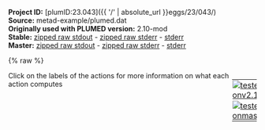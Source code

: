 **Project ID:** [plumID:23.043]({{ '/' | absolute_url }}eggs/23/043/)  
**Source:** metad-example/plumed.dat  
**Originally used with PLUMED version:** 2.10-mod  
**Stable:** [zipped raw stdout](plumed.dat.plumed.stdout.txt.zip) - [zipped raw stderr](plumed.dat.plumed.stderr.txt.zip) - [stderr](plumed.dat.plumed.stderr)  
**Master:** [zipped raw stdout](plumed.dat.plumed_master.stdout.txt.zip) - [zipped raw stderr](plumed.dat.plumed_master.stderr.txt.zip) - [stderr](plumed.dat.plumed_master.stderr)  

{% raw %}
<div style="width: 100%; float:left">
<div style="width: 90%; float:left" id="value_details_data/metad-example/plumed.dat"> Click on the labels of the actions for more information on what each action computes </div>
<div style="width: 10%; float:left"><table><tr><td style="padding:1px"><a href="plumed.dat.plumed.stderr"><img src="https://img.shields.io/badge/v2.10-failed-red.svg" alt="tested onv2.10" /></a></td></tr><tr><td style="padding:1px"><a href="plumed.dat.plumed_master.stderr"><img src="https://img.shields.io/badge/master-failed-red.svg" alt="tested onmaster" /></a></td></tr></table></div></div>
<pre style="width=97%;">
<span style="color:blue" class="comment"># This section computes the spherical expansion features for a 6x6x6 BaTiO3 structure (modify the number of atoms if the structure changes)</span>
<b name="data/metad-example/plumed.datSPEX_A" onclick='showPath("data/metad-example/plumed.dat","data/metad-example/plumed.datSPEX_A","data/metad-example/plumed.datSPEX_A","brown")'>SPEX_A</b>: <span class="plumedtooltip" style="color:green">SPHERICAL_EXPANSION<span class="right">This action is not part of PLUMED and was included by using a LOAD command <a href="https://www.plumed.org/doc-master/user-doc/html/_l_o_a_d.html" style="color:green">More details</a><i></i></span></span> ...
  SPECIES1=1-216 SPECIES2=217-432 SPECIES3=433-1080
  HYPERPARAMS={
    &quot;max_radial&quot;: 6,
    &quot;max_angular&quot;: 1,
    &quot;compute_gradients&quot;: false,
    &quot;cutoff_function&quot;: {&quot;type&quot;: &quot;ShiftedCosine&quot;, &quot;cutoff&quot;: {&quot;value&quot;: 3.0, &quot;unit&quot;: &quot;AA&quot;} smooth_width value 05 unit AA
    gaussian_density type Constant gaussian_sigma value 05 unit AA
    radial_contribution type GTO
  
...

<br/><span style="color:blue" class="comment"># This instruction includes a mask contained in a separate .dat file that selects out the Ti atoms</span>
<span class="plumedtooltip" style="color:green">INCLUDE<span class="right">Includes an external input file, similar to #include in C preprocessor. <a href="https://www.plumed.org/doc-master/user-doc/html/_i_n_c_l_u_d_e.html" style="color:green">More details</a><i></i></span></span> <span class="plumedtooltip">FILE<span class="right">file to be included<i></i></span></span>=Ti-MASK.dat

<span style="color:blue" class="comment"># This matrix-matrix multiplication averages the spherical expansion components over all Ti atoms</span>
<span style="display:none;" id="data/metad-example/plumed.dat">The INCLUDE action with label <b></b> calculates something</span><b name="data/metad-example/plumed.datSPEX_A_T" onclick='showPath("data/metad-example/plumed.dat","data/metad-example/plumed.datSPEX_A_T","data/metad-example/plumed.datSPEX_A_T","brown")'>SPEX_A_T</b>: <span class="plumedtooltip" style="color:green">TRANSPOSE<span class="right">Calculate the transpose of a matrix <a href="https://www.plumed.org/doc-master/user-doc/html/_t_r_a_n_s_p_o_s_e.html" style="color:green">More details</a><i></i></span></span> <span class="plumedtooltip">ARG<span class="right">the label of the vector or matrix that should be transposed<i></i></span></span>=SPEX_A
<span style="display:none;" id="data/metad-example/plumed.datSPEX_A_T">The TRANSPOSE action with label <b>SPEX_A_T</b> calculates the following quantities:<table  align="center" frame="void" width="95%" cellpadding="5%"><tr><td width="5%"><b> Quantity </b>  </td><td><b> Description </b> </td></tr><tr><td width="5%">SPEX_A_T.value</td><td>the transpose of the input matrix</td></tr></table></span><b name="data/metad-example/plumed.datSUM_A" onclick='showPath("data/metad-example/plumed.dat","data/metad-example/plumed.datSUM_A","data/metad-example/plumed.datSUM_A","brown")'>SUM_A</b>: <span class="plumedtooltip" style="color:green">DOT<span class="right">This action is not part of PLUMED and was included by using a LOAD command <a href="https://www.plumed.org/doc-master/user-doc/html/_l_o_a_d.html" style="color:green">More details</a><i></i></span></span> ARG1=<b name="data/metad-example/plumed.datSPEX_A_T">SPEX_A_T</b> ARG2=MASK_A
<b name="data/metad-example/plumed.datNUM_A" onclick='showPath("data/metad-example/plumed.dat","data/metad-example/plumed.datNUM_A","data/metad-example/plumed.datNUM_A","brown")'>NUM_A</b>: <span class="plumedtooltip" style="color:green">SUM<span class="right">Calculate the sum of the arguments <a href="https://www.plumed.org/doc-master/user-doc/html/_s_u_m.html" style="color:green">More details</a><i></i></span></span> <span class="plumedtooltip">ARG<span class="right">the values input to this function<i></i></span></span>=MASK_A <span class="plumedtooltip">PERIODIC<span class="right">if the output of your function is periodic then you should specify the periodicity of the function<i></i></span></span>=NO

<span style="color:blue" class="comment"># This gives a polarization vector that is roughly of order 1 modulus for a fully polar phase - we here divide by the number of Ti atoms and multiply by 10000 </span>
<span style="display:none;" id="data/metad-example/plumed.datNUM_A">The SUM action with label <b>NUM_A</b> calculates the following quantities:<table  align="center" frame="void" width="95%" cellpadding="5%"><tr><td width="5%"><b> Quantity </b>  </td><td><b> Description </b> </td></tr><tr><td width="5%">NUM_A.value</td><td>the sum</td></tr></table></span><b name="data/metad-example/plumed.datSUMM_A" onclick='showPath("data/metad-example/plumed.dat","data/metad-example/plumed.datSUMM_A","data/metad-example/plumed.datSUMM_A","brown")'>SUMM_A</b>: <span class="plumedtooltip" style="color:green">MATHEVAL<span class="right">An alias to the CUSTOM function that can also be used to calaculate combinations of variables using a custom expression. <a href="https://www.plumed.org/doc-master/user-doc/html/_m_a_t_h_e_v_a_l.html" style="color:green">More details</a><i></i></span></span> ARG1=SUM_A ARG2=<b name="data/metad-example/plumed.datNUM_A">NUM_A</b> <span class="plumedtooltip">FUNC<span class="right">the function you wish to evaluate<i></i></span></span>=x/y <span class="plumedtooltip">PERIODIC<span class="right">if the output of your function is periodic then you should specify the periodicity of the function<i></i></span></span>=NO   
<span style="display:none;" id="data/metad-example/plumed.datSUMM_A">The MATHEVAL action with label <b>SUMM_A</b> calculates the following quantities:<table  align="center" frame="void" width="95%" cellpadding="5%"><tr><td width="5%"><b> Quantity </b>  </td><td><b> Description </b> </td></tr><tr><td width="5%">SUMM_A.value</td><td>an arbitrary function</td></tr></table></span><b name="data/metad-example/plumed.datPy_A" onclick='showPath("data/metad-example/plumed.dat","data/metad-example/plumed.datPy_A","data/metad-example/plumed.datPy_A","brown")'>Py_A</b>: <span class="plumedtooltip" style="color:green">SELECT_COMPONENTS<span class="right">Create a new value to hold a subset of the components that are in a vector or matrix <a href="https://www.plumed.org/doc-master/user-doc/html/_s_e_l_e_c_t__c_o_m_p_o_n_e_n_t_s.html" style="color:green">More details</a><i></i></span></span> <span class="plumedtooltip">ARG<span class="right">the value from which we are selecting components<i></i></span></span>=<b name="data/metad-example/plumed.datSUMM_A">SUMM_A</b> <span class="plumedtooltip">COMPONENTS<span class="right">the components in the input value that you woul like to build a new vector from<i></i></span></span>=50
<span style="display:none;" id="data/metad-example/plumed.datPy_A">The SELECT_COMPONENTS action with label <b>Py_A</b> calculates the following quantities:<table  align="center" frame="void" width="95%" cellpadding="5%"><tr><td width="5%"><b> Quantity </b>  </td><td><b> Description </b> </td></tr><tr><td width="5%">Py_A.value</td><td>a vector containing the selected components</td></tr></table></span><b name="data/metad-example/plumed.datPz_A" onclick='showPath("data/metad-example/plumed.dat","data/metad-example/plumed.datPz_A","data/metad-example/plumed.datPz_A","brown")'>Pz_A</b>: <span class="plumedtooltip" style="color:green">SELECT_COMPONENTS<span class="right">Create a new value to hold a subset of the components that are in a vector or matrix <a href="https://www.plumed.org/doc-master/user-doc/html/_s_e_l_e_c_t__c_o_m_p_o_n_e_n_t_s.html" style="color:green">More details</a><i></i></span></span> <span class="plumedtooltip">ARG<span class="right">the value from which we are selecting components<i></i></span></span>=<b name="data/metad-example/plumed.datSUMM_A">SUMM_A</b> <span class="plumedtooltip">COMPONENTS<span class="right">the components in the input value that you woul like to build a new vector from<i></i></span></span>=51
<span style="display:none;" id="data/metad-example/plumed.datPz_A">The SELECT_COMPONENTS action with label <b>Pz_A</b> calculates the following quantities:<table  align="center" frame="void" width="95%" cellpadding="5%"><tr><td width="5%"><b> Quantity </b>  </td><td><b> Description </b> </td></tr><tr><td width="5%">Pz_A.value</td><td>a vector containing the selected components</td></tr></table></span><b name="data/metad-example/plumed.datPx_A" onclick='showPath("data/metad-example/plumed.dat","data/metad-example/plumed.datPx_A","data/metad-example/plumed.datPx_A","brown")'>Px_A</b>: <span class="plumedtooltip" style="color:green">SELECT_COMPONENTS<span class="right">Create a new value to hold a subset of the components that are in a vector or matrix <a href="https://www.plumed.org/doc-master/user-doc/html/_s_e_l_e_c_t__c_o_m_p_o_n_e_n_t_s.html" style="color:green">More details</a><i></i></span></span> <span class="plumedtooltip">ARG<span class="right">the value from which we are selecting components<i></i></span></span>=<b name="data/metad-example/plumed.datSUMM_A">SUMM_A</b> <span class="plumedtooltip">COMPONENTS<span class="right">the components in the input value that you woul like to build a new vector from<i></i></span></span>=52
<span style="display:none;" id="data/metad-example/plumed.datPx_A">The SELECT_COMPONENTS action with label <b>Px_A</b> calculates the following quantities:<table  align="center" frame="void" width="95%" cellpadding="5%"><tr><td width="5%"><b> Quantity </b>  </td><td><b> Description </b> </td></tr><tr><td width="5%">Px_A.value</td><td>a vector containing the selected components</td></tr></table></span><b name="data/metad-example/plumed.datPys_A" onclick='showPath("data/metad-example/plumed.dat","data/metad-example/plumed.datPys_A","data/metad-example/plumed.datPys_A","brown")'>Pys_A</b>: <span class="plumedtooltip" style="color:green">MATHEVAL<span class="right">An alias to the CUSTOM function that can also be used to calaculate combinations of variables using a custom expression. <a href="https://www.plumed.org/doc-master/user-doc/html/_m_a_t_h_e_v_a_l.html" style="color:green">More details</a><i></i></span></span> ARG1=<b name="data/metad-example/plumed.datPy_A">Py_A</b> <span class="plumedtooltip">FUNC<span class="right">the function you wish to evaluate<i></i></span></span>=x*10000 <span class="plumedtooltip">PERIODIC<span class="right">if the output of your function is periodic then you should specify the periodicity of the function<i></i></span></span>=NO
<span style="display:none;" id="data/metad-example/plumed.datPys_A">The MATHEVAL action with label <b>Pys_A</b> calculates the following quantities:<table  align="center" frame="void" width="95%" cellpadding="5%"><tr><td width="5%"><b> Quantity </b>  </td><td><b> Description </b> </td></tr><tr><td width="5%">Pys_A.value</td><td>an arbitrary function</td></tr></table></span><b name="data/metad-example/plumed.datPzs_A" onclick='showPath("data/metad-example/plumed.dat","data/metad-example/plumed.datPzs_A","data/metad-example/plumed.datPzs_A","brown")'>Pzs_A</b>: <span class="plumedtooltip" style="color:green">MATHEVAL<span class="right">An alias to the CUSTOM function that can also be used to calaculate combinations of variables using a custom expression. <a href="https://www.plumed.org/doc-master/user-doc/html/_m_a_t_h_e_v_a_l.html" style="color:green">More details</a><i></i></span></span> ARG1=<b name="data/metad-example/plumed.datPz_A">Pz_A</b> <span class="plumedtooltip">FUNC<span class="right">the function you wish to evaluate<i></i></span></span>=x*10000 <span class="plumedtooltip">PERIODIC<span class="right">if the output of your function is periodic then you should specify the periodicity of the function<i></i></span></span>=NO 
<span style="display:none;" id="data/metad-example/plumed.datPzs_A">The MATHEVAL action with label <b>Pzs_A</b> calculates the following quantities:<table  align="center" frame="void" width="95%" cellpadding="5%"><tr><td width="5%"><b> Quantity </b>  </td><td><b> Description </b> </td></tr><tr><td width="5%">Pzs_A.value</td><td>an arbitrary function</td></tr></table></span><b name="data/metad-example/plumed.datPxs_A" onclick='showPath("data/metad-example/plumed.dat","data/metad-example/plumed.datPxs_A","data/metad-example/plumed.datPxs_A","brown")'>Pxs_A</b>: <span class="plumedtooltip" style="color:green">MATHEVAL<span class="right">An alias to the CUSTOM function that can also be used to calaculate combinations of variables using a custom expression. <a href="https://www.plumed.org/doc-master/user-doc/html/_m_a_t_h_e_v_a_l.html" style="color:green">More details</a><i></i></span></span> ARG1=<b name="data/metad-example/plumed.datPx_A">Px_A</b> <span class="plumedtooltip">FUNC<span class="right">the function you wish to evaluate<i></i></span></span>=x*10000 <span class="plumedtooltip">PERIODIC<span class="right">if the output of your function is periodic then you should specify the periodicity of the function<i></i></span></span>=NO  

<span style="color:blue" class="comment"># The following section computes the polarization modulus and its orientation (theta and phi angles) with respect to the z-axis taken as reference</span>
<span style="display:none;" id="data/metad-example/plumed.datPxs_A">The MATHEVAL action with label <b>Pxs_A</b> calculates the following quantities:<table  align="center" frame="void" width="95%" cellpadding="5%"><tr><td width="5%"><b> Quantity </b>  </td><td><b> Description </b> </td></tr><tr><td width="5%">Pxs_A.value</td><td>an arbitrary function</td></tr></table></span><b name="data/metad-example/plumed.datPmod_A" onclick='showPath("data/metad-example/plumed.dat","data/metad-example/plumed.datPmod_A","data/metad-example/plumed.datPmod_A","brown")'>Pmod_A</b>: <span class="plumedtooltip" style="color:green">MATHEVAL<span class="right">An alias to the CUSTOM function that can also be used to calaculate combinations of variables using a custom expression. <a href="https://www.plumed.org/doc-master/user-doc/html/_m_a_t_h_e_v_a_l.html" style="color:green">More details</a><i></i></span></span> ARG1=<b name="data/metad-example/plumed.datPxs_A">Pxs_A</b> ARG2=<b name="data/metad-example/plumed.datPys_A">Pys_A</b> ARG3=<b name="data/metad-example/plumed.datPzs_A">Pzs_A</b> <span class="plumedtooltip">FUNC<span class="right">the function you wish to evaluate<i></i></span></span>=sqrt(x*x+y*y+z*z) <span class="plumedtooltip">PERIODIC<span class="right">if the output of your function is periodic then you should specify the periodicity of the function<i></i></span></span>=NO
<span style="display:none;" id="data/metad-example/plumed.datPmod_A">The MATHEVAL action with label <b>Pmod_A</b> calculates the following quantities:<table  align="center" frame="void" width="95%" cellpadding="5%"><tr><td width="5%"><b> Quantity </b>  </td><td><b> Description </b> </td></tr><tr><td width="5%">Pmod_A.value</td><td>an arbitrary function</td></tr></table></span><b name="data/metad-example/plumed.datPtheta_A" onclick='showPath("data/metad-example/plumed.dat","data/metad-example/plumed.datPtheta_A","data/metad-example/plumed.datPtheta_A","brown")'>Ptheta_A</b>: <span class="plumedtooltip" style="color:green">MATHEVAL<span class="right">An alias to the CUSTOM function that can also be used to calaculate combinations of variables using a custom expression. <a href="https://www.plumed.org/doc-master/user-doc/html/_m_a_t_h_e_v_a_l.html" style="color:green">More details</a><i></i></span></span> ARG1=<b name="data/metad-example/plumed.datPzs_A">Pzs_A</b> ARG2=<b name="data/metad-example/plumed.datPmod_A">Pmod_A</b> <span class="plumedtooltip">FUNC<span class="right">the function you wish to evaluate<i></i></span></span>=acos(x/y) <span class="plumedtooltip">PERIODIC<span class="right">if the output of your function is periodic then you should specify the periodicity of the function<i></i></span></span>=NO
<span style="display:none;" id="data/metad-example/plumed.datPtheta_A">The MATHEVAL action with label <b>Ptheta_A</b> calculates the following quantities:<table  align="center" frame="void" width="95%" cellpadding="5%"><tr><td width="5%"><b> Quantity </b>  </td><td><b> Description </b> </td></tr><tr><td width="5%">Ptheta_A.value</td><td>an arbitrary function</td></tr></table></span><b name="data/metad-example/plumed.datPphi_A" onclick='showPath("data/metad-example/plumed.dat","data/metad-example/plumed.datPphi_A","data/metad-example/plumed.datPphi_A","brown")'>Pphi_A</b>: <span class="plumedtooltip" style="color:green">MATHEVAL<span class="right">An alias to the CUSTOM function that can also be used to calaculate combinations of variables using a custom expression. <a href="https://www.plumed.org/doc-master/user-doc/html/_m_a_t_h_e_v_a_l.html" style="color:green">More details</a><i></i></span></span> ARG1=<b name="data/metad-example/plumed.datPx_A">Px_A</b> ARG2=<b name="data/metad-example/plumed.datPy_A">Py_A</b> <span class="plumedtooltip">FUNC<span class="right">the function you wish to evaluate<i></i></span></span>=atan2(x,y) <span class="plumedtooltip">PERIODIC<span class="right">if the output of your function is periodic then you should specify the periodicity of the function<i></i></span></span>=-PI,PI

<span style="color:blue" class="comment"># This instruction prints the polarization data to a file PVARS</span>
<span style="display:none;" id="data/metad-example/plumed.datPphi_A">The MATHEVAL action with label <b>Pphi_A</b> calculates the following quantities:<table  align="center" frame="void" width="95%" cellpadding="5%"><tr><td width="5%"><b> Quantity </b>  </td><td><b> Description </b> </td></tr><tr><td width="5%">Pphi_A.value</td><td>an arbitrary function</td></tr></table></span><span class="plumedtooltip" style="color:green">PRINT<span class="right">Print quantities to a file. <a href="https://www.plumed.org/doc-master/user-doc/html/_p_r_i_n_t.html" style="color:green">More details</a><i></i></span></span> <span class="plumedtooltip">ARG<span class="right">the labels of the values that you would like to print to the file<i></i></span></span>=<b name="data/metad-example/plumed.datPxs_A">Pxs_A</b>,<b name="data/metad-example/plumed.datPys_A">Pys_A</b>,<b name="data/metad-example/plumed.datPzs_A">Pzs_A</b>,<b name="data/metad-example/plumed.datPmod_A">Pmod_A</b>,<b name="data/metad-example/plumed.datPtheta_A">Ptheta_A</b>,<b name="data/metad-example/plumed.datPphi_A">Pphi_A</b> <span class="plumedtooltip">STRIDE<span class="right"> the frequency with which the quantities of interest should be output<i></i></span></span>=1 <span class="plumedtooltip">FILE<span class="right">the name of the file on which to output these quantities<i></i></span></span>=PVARS

<span style="color:blue" class="comment"># Metadynamics settings</span>
<b name="data/metad-example/plumed.datmtd" onclick='showPath("data/metad-example/plumed.dat","data/metad-example/plumed.datmtd","data/metad-example/plumed.datmtd","brown")'>mtd</b>:   <span class="plumedtooltip" style="color:green">METAD<span class="right">Used to performed metadynamics on one or more collective variables. <a href="https://www.plumed.org/doc-master/user-doc/html/_m_e_t_a_d.html" style="color:green">More details</a><i></i></span></span> <span class="plumedtooltip">ARG<span class="right">the labels of the scalars on which the bias will act<i></i></span></span>=<b name="data/metad-example/plumed.datPmod_A">Pmod_A</b> <span class="plumedtooltip">PACE<span class="right">the frequency for hill addition<i></i></span></span>=5 <span class="plumedtooltip">SIGMA<span class="right">the widths of the Gaussian hills<i></i></span></span>=0.15 <span class="plumedtooltip">HEIGHT<span class="right">the heights of the Gaussian hills<i></i></span></span>=0.5 <span class="plumedtooltip">FILE<span class="right"> a file in which the list of added hills is stored<i></i></span></span>=HILLS <span class="plumedtooltip">BIASFACTOR<span class="right">use well tempered metadynamics and use this bias factor<i></i></span></span>=20 <span class="plumedtooltip">TEMP<span class="right">the system temperature - this is only needed if you are doing well-tempered metadynamics<i></i></span></span>=200

<span style="display:none;" id="data/metad-example/plumed.datmtd">The METAD action with label <b>mtd</b> calculates the following quantities:<table  align="center" frame="void" width="95%" cellpadding="5%"><tr><td width="5%"><b> Quantity </b>  </td><td><b> Description </b> </td></tr><tr><td width="5%">mtd.bias</td><td>the instantaneous value of the bias potential</td></tr></table></span><span class="plumedtooltip" style="color:green">PRINT<span class="right">Print quantities to a file. <a href="https://www.plumed.org/doc-master/user-doc/html/_p_r_i_n_t.html" style="color:green">More details</a><i></i></span></span> <span class="plumedtooltip">ARG<span class="right">the labels of the values that you would like to print to the file<i></i></span></span>=<b name="data/metad-example/plumed.datPmod_A">Pmod_A</b>,<b name="data/metad-example/plumed.datPxs_A">Pxs_A</b>,<b name="data/metad-example/plumed.datPys_A">Pys_A</b>,<b name="data/metad-example/plumed.datPzs_A">Pzs_A</b>,<b name="data/metad-example/plumed.datmtd">mtd.*</b> <span class="plumedtooltip">STRIDE<span class="right"> the frequency with which the quantities of interest should be output<i></i></span></span>=1 <span class="plumedtooltip">FILE<span class="right">the name of the file on which to output these quantities<i></i></span></span>=COLVAR

<span class="plumedtooltip" style="color:green">FLUSH<span class="right">This command instructs plumed to flush all the open files with a user specified frequency. <a href="https://www.plumed.org/doc-master/user-doc/html/_f_l_u_s_h.html" style="color:green">More details</a><i></i></span></span> <span class="plumedtooltip">STRIDE<span class="right">the frequency with which all the open files should be flushed<i></i></span></span>=1
</pre>
{% endraw %}
